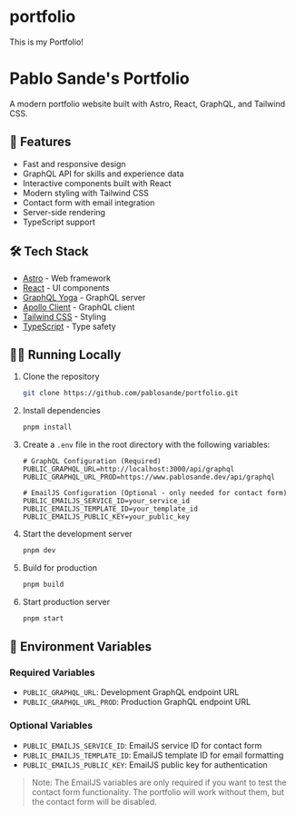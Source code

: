 # portfolio

This is my Portfolio!

# Pablo Sande's Portfolio

A modern portfolio website built with Astro, React, GraphQL, and Tailwind CSS.

## 🚀 Features

-   Fast and responsive design
-   GraphQL API for skills and experience data
-   Interactive components built with React
-   Modern styling with Tailwind CSS
-   Contact form with email integration
-   Server-side rendering
-   TypeScript support

## 🛠️ Tech Stack

-   [Astro](https://astro.build/) - Web framework
-   [React](https://reactjs.org/) - UI components
-   [GraphQL Yoga](https://graphql-yoga.com/) - GraphQL server
-   [Apollo Client](https://www.apollographql.com/docs/react/) - GraphQL client
-   [Tailwind CSS](https://tailwindcss.com/) - Styling
-   [TypeScript](https://www.typescriptlang.org/) - Type safety

## 🏃‍♂️ Running Locally

1. Clone the repository

    ```bash
    git clone https://github.com/pablosande/portfolio.git
    ```

2. Install dependencies

    ```bash
    pnpm install
    ```

3. Create a `.env` file in the root directory with the following variables:

    ```
    # GraphQL Configuration (Required)
    PUBLIC_GRAPHQL_URL=http://localhost:3000/api/graphql
    PUBLIC_GRAPHQL_URL_PROD=https://www.pablosande.dev/api/graphql

    # EmailJS Configuration (Optional - only needed for contact form)
    PUBLIC_EMAILJS_SERVICE_ID=your_service_id
    PUBLIC_EMAILJS_TEMPLATE_ID=your_template_id
    PUBLIC_EMAILJS_PUBLIC_KEY=your_public_key
    ```

4. Start the development server

    ```bash
    pnpm dev
    ```

5. Build for production

    ```bash
    pnpm build
    ```

6. Start production server
    ```bash
    pnpm start
    ```

## 📝 Environment Variables

### Required Variables

-   `PUBLIC_GRAPHQL_URL`: Development GraphQL endpoint URL
-   `PUBLIC_GRAPHQL_URL_PROD`: Production GraphQL endpoint URL

### Optional Variables

-   `PUBLIC_EMAILJS_SERVICE_ID`: EmailJS service ID for contact form
-   `PUBLIC_EMAILJS_TEMPLATE_ID`: EmailJS template ID for email formatting
-   `PUBLIC_EMAILJS_PUBLIC_KEY`: EmailJS public key for authentication

> Note: The EmailJS variables are only required if you want to test the contact form functionality. The portfolio will work without them, but the contact form will be disabled.

